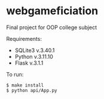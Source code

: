 # webgameficiation
Final project for OOP college subject

Requirements:
- SQLite3 v.3.40.1
- Python v.3.11.10
- Flask v.3.1.1


To run:

``` 
$ make install
$ python api/App.py
```

